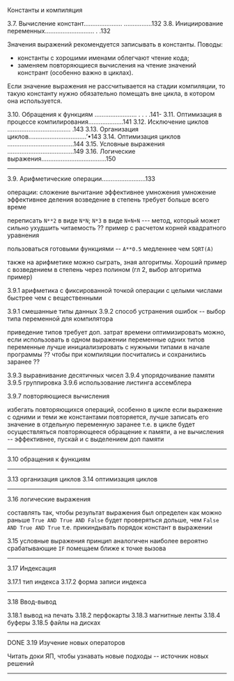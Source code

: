 Константы и компиляция

3.7.	Вычисление констант...................... ................132
3.8.	Инициирование переменных............................  .	.132

Значения выражений рекомендуется записывать в константы. Поводы:
- константы с хорошими именами облегчают чтение кода;
- заменяем повторяющиеся вычисления на чтение значений констрант (особенно важно в циклах).

Если значение выражения не рассчитывается на стадии компиляции, то такую константу нужно обязательно помещать вне цикла, в котором она используется.

3.10.	Обращения к функциям ........................  .	.	.	.141-
3.11.	Оптимизация в процессе компилирования....................141
3.12.	Исключение циклов ....................................  .143
3.13.	Организация циклов.................................’•143
3.14.	Оптимизация циклов ......................................144
3.15.	Условные выражения ......................................149
3.16.	Логические выражения.....................................150

---

3.9.	Арифметические операции.........................133

операции:
сложение вычитание  эффективнее  умножения
умножение  эффективнее деления
возведение в степень требует больше всего време

переписать `N**2` в виде `N*N`; `N*3` в виде `N+N+N` --- метод, который может сильно ухудшить читаемость ?? пример с расчетом корней квадратного уравнения

пользоваться готовыми функциями -- `A**0.5` медленнее чем `SQRT(A)`

также на арифметике можно сыграть, зная алгоритмы. Хороший пример с возведением в степень через полином (гл 2, выбор алгоритма пример)

3.9.1 арифметика с фиксированной точкой
операции с целыми числами быстрее чем с вещественными

3.9.1 смешанные типы данных
3.9.2 способ устранения ошибок -- выбор типа переменной для компилятора

приведение типов требует доп. затрат времени
оптимизировать можно, если использовать в одном выражении переменные одних типов
переменные лучше инициализировать с нужными типами в начале программы ?? чтобы при компиляции посчитались и сохранились заранее ??

3.9.3 выравнивание десятичных чисел
3.9.4 упорядочивание памяти
3.9.5 группировка
3.9.6 использование листинга ассемблера

3.9.7 повторяющиеся вычисления

избегать повторяющихся операций, особенно в цикле
если выражение с одними и теми же константами повторяется, лучше записать его значение в отдельную переменную заранее
т.е. в цикле будет осуществляться повторяющееся обращение к памяти, а не вычисления -- эффективнее, пускай и с выделением доп памяти

---

3.10 обращения к функциям

---

3.13 организация циклов
3.14 оптимизация циклов

---

3.16 логические выражения

составлять так, чтобы результат выражения был определен как можно раньше
`True AND True AND False` будет проверяться дольше, чем `False AND True AND True`
т.е. прикиндывать порядок констант в выражении

3.15 условные выражения
принцип аналогичен
наиболее вероятно срабатывающие `IF` помещаем ближе к точке вызова

---

3.17 Индексация

3.17.1 тип индекса
3.17.2 форма записи индекса

---

3.18 Ввод-вывод

3.18.1 вывод на печать
3.18.2 перфокарты
3.18.3 магнитные ленты
3.18.4 буферы
3.18.5 файлы на дисках

---

DONE
3.19 Изучение новых операторов

Читать доки ЯП, чтобы узнавать новые подходы -- источник новых решений

---
